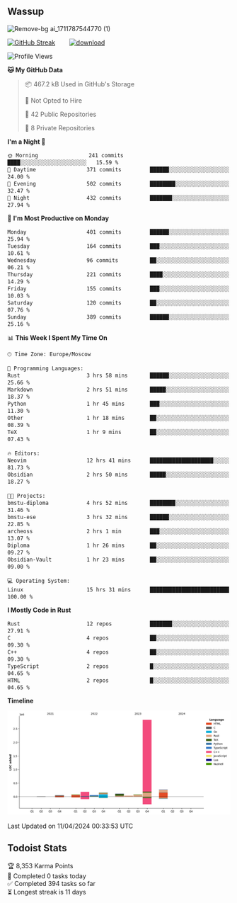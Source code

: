 ## Wassup

![Remove-bg ai_1711787544770 (1)](https://github.com/archeoss/archeoss/assets/68448737/e31def6e-524e-4c2b-930d-f672afbf4b77)

<!--
-->

[![GitHub Streak](http://github-readme-streak-stats.herokuapp.com?user=archeoss&theme=shades-of-purple&hide_border=true&date_format=j%20M%5B%20Y%5D)](https://git.io/streak-stats)&nbsp;&nbsp;&nbsp;&nbsp;&nbsp;&nbsp;&nbsp;&nbsp;[![download](https://user-images.githubusercontent.com/68448737/147796309-d8b65b1d-4dde-40d9-b03a-2b42aaa6cd43.jpeg)
](http://bmstu.ru/)

<!--START_SECTION:waka-->
![Profile Views](http://img.shields.io/badge/Profile%20Views-22-blue)

**🐱 My GitHub Data** 

> 📦 467.2 kB Used in GitHub's Storage 
 > 
> 🚫 Not Opted to Hire
 > 
> 📜 42 Public Repositories 
 > 
> 🔑 8 Private Repositories 
 > 
**I'm a Night 🦉** 

```text
🌞 Morning                241 commits         ████░░░░░░░░░░░░░░░░░░░░░   15.59 % 
🌆 Daytime                371 commits         ██████░░░░░░░░░░░░░░░░░░░   24.00 % 
🌃 Evening                502 commits         ████████░░░░░░░░░░░░░░░░░   32.47 % 
🌙 Night                  432 commits         ███████░░░░░░░░░░░░░░░░░░   27.94 % 
```
📅 **I'm Most Productive on Monday** 

```text
Monday                   401 commits         ██████░░░░░░░░░░░░░░░░░░░   25.94 % 
Tuesday                  164 commits         ███░░░░░░░░░░░░░░░░░░░░░░   10.61 % 
Wednesday                96 commits          ██░░░░░░░░░░░░░░░░░░░░░░░   06.21 % 
Thursday                 221 commits         ████░░░░░░░░░░░░░░░░░░░░░   14.29 % 
Friday                   155 commits         ███░░░░░░░░░░░░░░░░░░░░░░   10.03 % 
Saturday                 120 commits         ██░░░░░░░░░░░░░░░░░░░░░░░   07.76 % 
Sunday                   389 commits         ██████░░░░░░░░░░░░░░░░░░░   25.16 % 
```


📊 **This Week I Spent My Time On** 

```text
🕑︎ Time Zone: Europe/Moscow

💬 Programming Languages: 
Rust                     3 hrs 58 mins       ██████░░░░░░░░░░░░░░░░░░░   25.66 % 
Markdown                 2 hrs 51 mins       █████░░░░░░░░░░░░░░░░░░░░   18.37 % 
Python                   1 hr 45 mins        ███░░░░░░░░░░░░░░░░░░░░░░   11.30 % 
Other                    1 hr 18 mins        ██░░░░░░░░░░░░░░░░░░░░░░░   08.39 % 
TeX                      1 hr 9 mins         ██░░░░░░░░░░░░░░░░░░░░░░░   07.43 % 

🔥 Editors: 
Neovim                   12 hrs 41 mins      ████████████████████░░░░░   81.73 % 
Obsidian                 2 hrs 50 mins       █████░░░░░░░░░░░░░░░░░░░░   18.27 % 

🐱‍💻 Projects: 
bmstu-diploma            4 hrs 52 mins       ████████░░░░░░░░░░░░░░░░░   31.46 % 
bmstu-ese                3 hrs 32 mins       ██████░░░░░░░░░░░░░░░░░░░   22.85 % 
archeoss                 2 hrs 1 min         ███░░░░░░░░░░░░░░░░░░░░░░   13.07 % 
Diploma                  1 hr 26 mins        ██░░░░░░░░░░░░░░░░░░░░░░░   09.27 % 
Obsidian-Vault           1 hr 23 mins        ██░░░░░░░░░░░░░░░░░░░░░░░   09.00 % 

💻 Operating System: 
Linux                    15 hrs 31 mins      █████████████████████████   100.00 % 
```

**I Mostly Code in Rust** 

```text
Rust                     12 repos            ███████░░░░░░░░░░░░░░░░░░   27.91 % 
C                        4 repos             ██░░░░░░░░░░░░░░░░░░░░░░░   09.30 % 
C++                      4 repos             ██░░░░░░░░░░░░░░░░░░░░░░░   09.30 % 
TypeScript               2 repos             █░░░░░░░░░░░░░░░░░░░░░░░░   04.65 % 
HTML                     2 repos             █░░░░░░░░░░░░░░░░░░░░░░░░   04.65 % 
```



**Timeline**

![Lines of Code chart](https://raw.githubusercontent.com/archeoss/archeoss/master/assets/bar_graph.png)


 Last Updated on 11/04/2024 00:33:53 UTC
<!--END_SECTION:waka-->

## Todoist Stats

<!-- TODO-IST:START -->
🏆  8,353 Karma Points           
🌸  Completed 0 tasks today           
✅  Completed 394 tasks so far           
⏳  Longest streak is 11 days
<!-- TODO-IST:END -->
